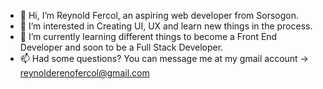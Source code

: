 - 👋 Hi, I’m Reynold Fercol, an aspiring web developer from Sorsogon.
- 👀 I’m interested in Creating UI, UX and learn new things in the process.
- 🌱 I’m currently learning different things to become a Front End Developer and soon to be a Full Stack Developer.
- 📫 Had some questions? You can message me at my gmail account -> reynolderenofercol@gmail.com
